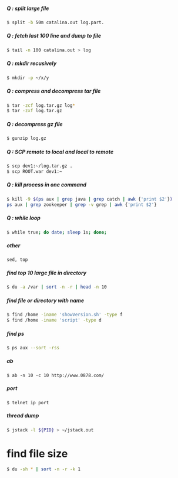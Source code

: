 ##### Q : split large file
```sh
$ split -b 50m catalina.out log.part.
```

##### Q : fetch last 100 line and dump to file
```sh
$ tail -n 100 catalina.out > log
```

##### Q : mkdir recusively
```sh
$ mkdir -p ~/x/y
```

##### Q : compress and decompress tar file
```sh
$ tar -zcf log.tar.gz log*
$ tar -zxf log.tar.gz
```

##### Q : decompress gz file
```sh
$ gunzip log.gz
```

##### Q : SCP remote to local and local to remote
```sh
$ scp dev1:~/log.tar.gz .
$ scp ROOT.war dev1:~
```

##### Q : kill process in one command
```sh
$ kill -9 $(ps aux | grep java | grep catch | awk {'print $2'})
ps aux | grep zookeeper | grep -v grep | awk {'print $2'}
```

##### Q : while loop
```sh
$ while true; do date; sleep 1s; done;
```

##### other
```
sed, top
```

##### find top 10 large file in directory
```sh
$ du -a /var | sort -n -r | head -n 10
```
 
##### find file or directory with name 
```sh
$ find /home -iname 'showVersion.sh' -type f
$ find /home -iname 'script' -type d
```

##### find ps
```sh
$ ps aux --sort -rss
```

##### ab
```
$ ab -n 10 -c 10 http://www.0878.com/
```

##### port
```
$ telnet ip port
```

##### thread dump
```sh
$ jstack -l ${PID} > ~/jstack.out
```

# find file size
```sh
$ du -sh * | sort -n -r -k 1
```
